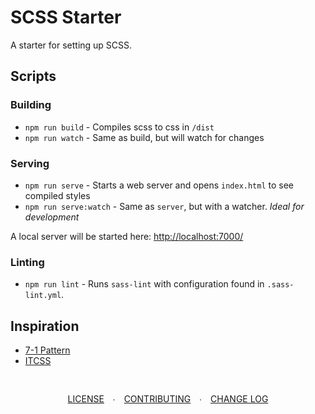 # SCSS Starter

A starter for setting up SCSS.

## Scripts

### Building

* `npm run build` - Compiles scss to css in `/dist`
* `npm run watch` - Same as build, but will watch for changes

### Serving

* `npm run serve` - Starts a web server and opens `index.html` to see compiled styles
* `npm run serve:watch` - Same as `server`, but with a watcher.  *Ideal for development*

A local server will be started here: [http://localhost:7000/](http://localhost:7000/)

### Linting

* `npm run lint` - Runs `sass-lint` with configuration found in `.sass-lint.yml`.

## Inspiration

* [7-1 Pattern](https://sass-guidelin.es/#the-7-1-pattern)
* [ITCSS](http://itcss.io/)

<div style='text-align:center;padding:30px 0;'>
  <a style='padding-right: 10px;' href='https://github.com/sturdynut/scss-starter/blob/master/LICENSE'>LICENSE</a> ∙
  <a style='padding: 0 10px;' href='https://github.com/sturdynut/scss-starter/blob/master/CONTRIBUTING.md'>CONTRIBUTING</a> ∙
  <a style='padding-left: 10px;' href='https://github.com/sturdynut/scss-starter/blob/master/CHANGELOG.md'>CHANGE LOG</a>
</div>